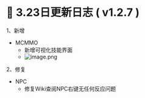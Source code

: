 # 🧾 3.23日更新日志 ( v1.2.7 )

1、新增

* MCMMO
  * 新增可视化技能界面
  * ![image.png](https://sjwx.easydoc.xyz/95040344/files/lfkpjqla.png)

2、修复

* NPC
  * 修复Wiki查阅NPC右键无任何反应问题

